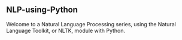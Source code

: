 ## NLP-using-Python

Welcome to a Natural Language Processing series, using the Natural Language Toolkit, or NLTK, module with Python.
